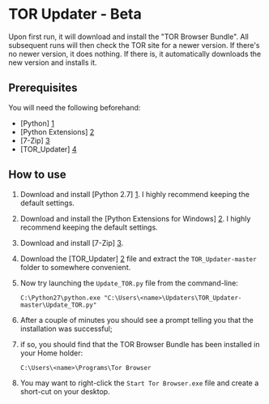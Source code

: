 TOR Updater - Beta
===================

Upon first run, it will download and install the "TOR Browser Bundle". All subsequent runs will then check the TOR site for a newer version. If there's no newer version, it does nothing. If there is, it automatically downloads the new version and installs it.

Prerequisites
-------------

You will need the following beforehand:

* [Python] [1]
* [Python Extensions] [2]
* [7-Zip] [3]
* [TOR_Updater] [4]

How to use
----------

1.	Download and install [Python 2.7] [1]. I highly recommend keeping the default settings.

2.	Download and install the [Python Extensions for Windows] [2]. I highly recommend keeping the default settings.

3.	Download and install [7-Zip] [3].

4.	Download the [TOR_Updater] [2] file and extract the `TOR_Updater-master` folder to somewhere convenient.

5.	Now try launching the `Update_TOR.py` file from the command-line:

		C:\Python27\python.exe "C:\Users\<name>\Updaters\TOR_Updater-master\Update_TOR.py"

6.	After a couple of minutes you should see a prompt telling you that the installation was successful;

7.	if so, you should find that the TOR Browser Bundle has been installed in your Home holder:

		C:\Users\<name>\Programs\Tor Browser

8. You may want to right-click the `Start Tor Browser.exe` file and create a short-cut on your desktop.

   [1]: http://www.python.org/ftp/python/2.7/python-2.7.msi
   [2]: http://sourceforge.net/projects/pywin32/files/pywin32/Build%20218/pywin32-218.win32-py2.7.exe
   [3]: http://dl.7-zip.org/7z925.exe
   [4]: https://github.com/J2897/TOR_Updater/archive/master.zip
